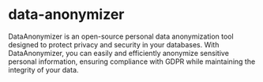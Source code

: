 # data-anonymizer
DataAnonymizer is an open-source personal data anonymization tool designed to protect privacy and security in your databases. With DataAnonymizer, you can easily and efficiently anonymize sensitive personal information, ensuring compliance with GDPR while maintaining the integrity of your data.
